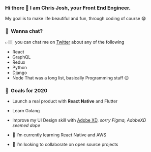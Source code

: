 ### Hi there 👋 I am Chris Josh, your Front End Engineer.
My goal is to make life beautiful and fun, through coding of course 😁

### 💬&nbsp; Wanna chat? 
👉🏼&nbsp; you can chat me on [Twitter](https://twitter.com/ChristofaJoshua) about any of the following 
- React
- GraphQL
- Redux
- Python
- Django
- Node
That was a long list, basically Programming stuff 😉

### 🔭&nbsp; Goals for 2020 
- Launch a real product with **React Native** and Flutter
- Learn Golang
- Improve my UI Design skill with [Adobe XD](https://www.adobe.com/products/xd.html). *sorry Figma, AdobeXD seemed dope*



- 🌱 I’m currently learning React Native and AWS
- 👯 I’m looking to collaborate on open source projects

[comment]: <> (- 🤔 I’m looking for help with Relay)

